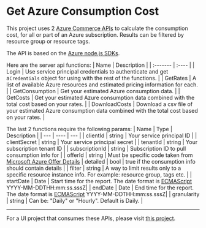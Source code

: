 Get Azure Consumption Cost
===================

This project uses 2 [Azure Commerce APIs](https://docs.microsoft.com/en-us/azure/billing/billing-usage-rate-card-overview) to calculate the consumption cost, for all or part of an Azure subscription. Results can be filtered by resource group or resource tags.

The API is based on the [Azure node.js SDKs](https://github.com/Azure/azure-sdk-for-node/tree/master/lib/services/commerce).

Here are the server api functions:
| Name     | Description |
| :------- | :---- | 
| Login | Use service principal credentials to authenticate and get a`Credentials` object for using with the rest of the functions. |
| GetRates | A list of available Azure resources and estimated pricing information for each. |
| GetConsumption | Get your estimated Azure consumption data. |
| GetCosts | Get your estimated Azure consumption data combined with the total cost based on your rates. |
| DownloadCosts |  Download a csv file of your estimated Azure consumption data combined with the total cost based on your rates. |

The last 2 functions require the following params:
| Name | Type |  Description |
| --- | ---- | --- |
| clientId | string | Your service principal ID |
| clientSecret | string | Your service principal secret |
| tenantId | string | Your subscription tenant ID |
| subscriptionId | string | Subscription ID to pull consumption info for |
| offerId | string | Must be specific code taken from [Microsoft Azure Offer Details](https://azure.microsoft.com/en-us/support/legal/offer-details/)
| detailed | bool | true if the consumption info should contain details |
| filter | string | A way to limit results only to a specific resource instance info. For example: resource group, tags etc. |
| startDate | Date | Start time for the report. The date format is [ECMAScript](http://www.ecma-international.org/ecma-262/5.1/#sec-15.9.1.15) YYYY-MM-DDTHH:mm:ss.sssZ|
| endDate | Date | End time for the report. The date format is [ECMAScript](http://www.ecma-international.org/ecma-262/5.1/#sec-15.9.1.15) YYYY-MM-DDTHH:mm:ss.sssZ|
| granularity | string | Can be: "Daily" or "Hourly". Default is Daily. |


----------

For a UI project  that consumes these APIs, please visit [this project]().